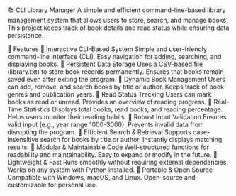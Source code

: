 📚 CLI Library Manager
A simple and efficient command-line-based library management system that allows users to store, search, and manage books. This project keeps track of book details and read status while ensuring data persistence.

🚀 Features
🔹 Interactive CLI-Based System
Simple and user-friendly command-line interface (CLI).
Easy navigation for adding, searching, and displaying books.
🔹 Persistent Data Storage
Uses a CSV-based file (library.txt) to store book records permanently.
Ensures that books remain saved even after exiting the program.
🔹 Dynamic Book Management
Users can add, remove, and search books by title or author.
Keeps track of book genres and publication years.
🔹 Read Status Tracking
Users can mark books as read or unread.
Provides an overview of reading progress.
🔹 Real-Time Statistics
Displays total books, read books, and reading percentage.
Helps users monitor their reading habits.
🔹 Robust Input Validation
Ensures valid input (e.g., year range 1000-3000).
Prevents invalid data from disrupting the program.
🔹 Efficient Search & Retrieval
Supports case-insensitive search for books by title or author.
Instantly displays matching results.
🔹 Modular & Maintainable Code
Well-structured functions for readability and maintainability.
Easy to expand or modify in the future.
🔹 Lightweight & Fast
Runs smoothly without requiring external dependencies.
Works on any system with Python installed.
🔹 Portable & Open Source
Compatible with Windows, macOS, and Linux.
Open-source and customizable for personal use.
